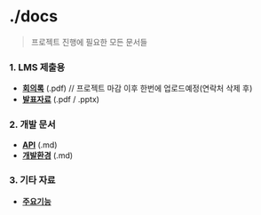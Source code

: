 # ./docs
> 프로젝트 진행에 필요한 모든 문서들


### 1. LMS 제출용
- [**회의록**](https://github.com/SSU-ServerProgramming/Job_Q-A/tree/main/docs/common/minutes) (.pdf) // 프로젝트 마감 이후 한번에 업로드예정(연락처 삭제 후)
- [**발표자료**](https://github.com/SSU-ServerProgramming/Job_Q-A/tree/main/docs/common) (.pdf / .pptx)

### 2. 개발 문서
- [**API**]() (.md)
- [**개발환경**]() (.md)

### 3. 기타 자료
- [**주요기능**](https://sudden-fiber-d99.notion.site/1c3bd606717780528fe8cf0b9df2a5db)
